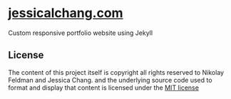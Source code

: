 # [jessicalchang.com](https://www.jessicalchang.com)
Custom responsive portfolio website using Jekyll

## License
The content of this project itself is copyright all rights reserved to Nikolay Feldman and Jessica Chang. and the underlying source code used to format and display that content is licensed under the [MIT license](http://opensource.org/licenses/mit-license.php)

